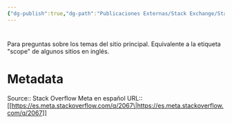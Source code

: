 ```yaml
---
{"dg-publish":true,"dg-path":"Publicaciones Externas/Stack Exchange/Stack Overflow en español/Stack Overflow en español Meta/es.meta.stackoverflow.com-2067.md","permalink":"/publicaciones-externas/stack-exchange/stack-overflow-en-espanol/stack-overflow-en-espanol-meta/es-meta-stackoverflow-com-2067/","hide":true,"noteIcon":"default","created":"2024-04-03T12:49:10.680-06:00","updated":"2024-04-05T16:44:01.308-06:00"}
---
```


# 

Para preguntas sobre los temas del sitio principal. Equivalente a la etiqueta "scope" de algunos sitios en inglés.

# Metadata
Source:: Stack Overflow Meta en español
URL:: [[https://es.meta.stackoverflow.com/q/2067\|https://es.meta.stackoverflow.com/q/2067]]

